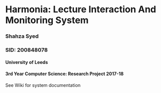 # Harmonia: Lecture Interaction And Monitoring System
### Shahza Syed
### SID: 200848078
#### University of Leeds
#### 3rd Year Computer Science: Research Project 2017-18

See Wiki for system documentation
